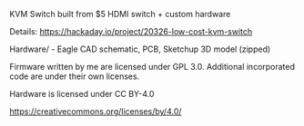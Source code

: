 KVM Switch
built from $5 HDMI switch + custom hardware

Details: https://hackaday.io/project/20326-low-cost-kvm-switch

Hardware/ - Eagle CAD schematic, PCB, Sketchup 3D model (zipped)

Firmware written by me are licensed under GPL 3.0. 
Additional incorporated code are under their own licenses.

Hardware is licensed under CC BY-4.0

https://creativecommons.org/licenses/by/4.0/

